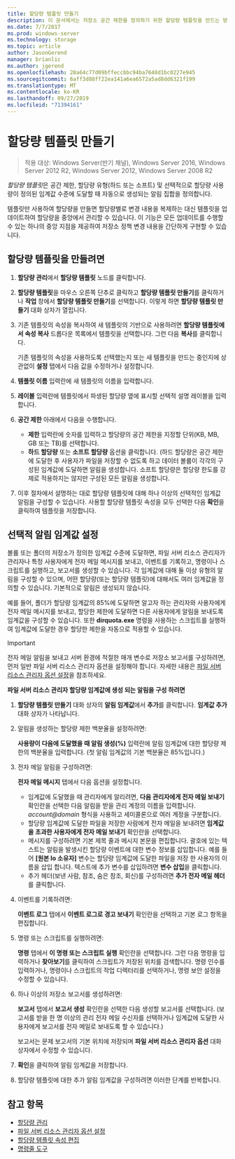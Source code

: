 ```yaml
---
title: 할당량 템플릿 만들기
description: 이 문서에서는 저장소 공간 제한을 정의하기 위한 할당량 템플릿을 만드는 방법을 설명합니다.
ms.date: 7/7/2017
ms.prod: windows-server
ms.technology: storage
ms.topic: article
author: JasonGerend
manager: brianlic
ms.author: jgerend
ms.openlocfilehash: 28a64c77d09bffeccbbc94ba7648d1bc0227e945
ms.sourcegitcommit: 6aff3d88ff22ea141a6ea6572a5ad8dd6321f199
ms.translationtype: MT
ms.contentlocale: ko-KR
ms.lasthandoff: 09/27/2019
ms.locfileid: "71394161"
---
```

# <a name="create-a-quota-template"></a>할당량 템플릿 만들기

> 적용 대상: Windows Server(반기 채널), Windows Server 2016, Windows Server 2012 R2, Windows Server 2012, Windows Server 2008 R2

*할당량 템플릿*은 공간 제한, 할당량 유형(하드 또는 소프트) 및 선택적으로 할당량 사용량이 정의된 임계값 수준에 도달할 때 자동으로 생성되는 알림 집합을 정의합니다.

템플릿만 사용하여 할당량을 만들면 할당량별로 변경 내용을 복제하는 대신 템플릿을 업데이트하여 할당량을 중앙에서 관리할 수 있습니다. 이 기능은 모든 업데이트를 수행할 수 있는 하나의 중앙 지점을 제공하여 저장소 정책 변경 내용을 간단하게 구현할 수 있습니다.

## <a name="to-create-a-quota-template"></a>할당량 템플릿을 만들려면

1.  **할당량 관리**에서 **할당량 템플릿** 노드를 클릭합니다.

2.  **할당량 템플릿**을 마우스 오른쪽 단추로 클릭하고 **할당량 템플릿 만들기**를 클릭하거나 **작업** 창에서 **할당량 템플릿 만들기**를 선택합니다. 이렇게 하면 **할당량 템플릿 만들기** 대화 상자가 열립니다.

3.  기존 템플릿의 속성을 복사하여 새 템플릿의 기반으로 사용하려면 **할당량 템플릿에서 속성 복사** 드롭다운 목록에서 템플릿을 선택합니다. 그런 다음 **복사**를 클릭합니다.

    기존 템플릿의 속성을 사용하도록 선택했는지 또는 새 템플릿을 만드는 중인지에 상관없이 **설정** 탭에서 다음 값을 수정하거나 설정합니다.

4.  **템플릿 이름** 입력란에 새 템플릿의 이름을 입력합니다.

5.  **레이블** 입력란에 템플릿에서 파생된 할당량 옆에 표시할 선택적 설명 레이블을 입력합니다.

6.  **공간 제한** 아래에서 다음을 수행합니다.

    -   **제한** 입력란에 숫자를 입력하고 할당량의 공간 제한을 지정할 단위(KB, MB, GB 또는 TB)를 선택합니다.
    -   **하드 할당량** 또는 **소프트 할당량** 옵션을 클릭합니다. (하드 할당량은 공간 제한에 도달한 후 사용자가 파일을 저장할 수 없도록 하고 데이터 볼륨이 각각의 구성된 임계값에 도달하면 알림을 생성합니다. 소프트 할당량은 할당량 한도를 강제로 적용하지는 않지만 구성된 모든 알림을 생성합니다.

7.  이후 절차에서 설명하는 대로 할당량 템플릿에 대해 하나 이상의 선택적인 임계값 알림을 구성할 수 있습니다. 사용할 할당량 템플릿 속성을 모두 선택한 다음 **확인**을 클릭하여 템플릿을 저장합니다.

## <a name="setting-optional-notification-thresholds"></a>선택적 알림 임계값 설정

볼륨 또는 폴더의 저장소가 정의한 임계값 수준에 도달하면, 파일 서버 리소스 관리자가 관리자나 특정 사용자에게 전자 메일 메시지를 보내고, 이벤트를 기록하고, 명령이나 스크립트를 실행하고, 보고서를 생성할 수 있습니다. 각 임계값에 대해 둘 이상 유형의 알림을 구성할 수 있으며, 어떤 할당량(또는 할당량 템플릿)에 대해서도 여러 임계값을 정의할 수 있습니다. 기본적으로 알림은 생성되지 않습니다.

예를 들어, 폴더가 할당량 임계값의 85%에 도달하면 알고자 하는 관리자와 사용자에게 전자 메일 메시지를 보내고, 할당한 제한에 도달하면 다른 사용자에게 알림을 보내도록 임계값을 구성할 수 있습니다. 또한 **dirquota.exe** 명령을 사용하는 스크립트를 실행하여 임계값에 도달한 경우 할당한 제한을 자동으로 적용할 수 있습니다.

> [!Important]
> 전자 메일 알림을 보내고 서버 환경에 적절한 매개 변수로 저장소 보고서를 구성하려면, 먼저 일반 파일 서버 리소스 관리자 옵션을 설정해야 합니다. 자세한 내용은 [파일 서버 리소스 관리자 옵션 설정](setting-file-server-resource-manager-options.md)을 참조하세요.

**파일 서버 리소스 관리자 할당량 임계값에 생성 되는 알림을 구성 하려면**

1. **할당량 템플릿 만들기** 대화 상자의 **알림 임계값**에서 **추가**를 클릭합니다. **임계값 추가** 대화 상자가 나타납니다.

2. 알림을 생성하는 할당량 제한 백분율을 설정하려면:

   **사용량이 다음에 도달했을 때 알림 생성(%)** 입력란에 알림 임계값에 대한 할당량 제한의 백분율을 입력합니다. (첫 알림 임계값의 기본 백분율은 85%입니다.)

3. 전자 메일 알림을 구성하려면:

   **전자 메일 메시지** 탭에서 다음 옵션을 설정합니다.

   - 임계값에 도달했을 때 관리자에게 알리려면, **다음 관리자에게 전자 메일 보내기** 확인란을 선택한 다음 알림을 받을 관리 계정의 이름을 입력합니다. <em>account@domain</em>  형식을 사용하고 세미콜론으로 여러 계정을 구분합니다.
   - 할당량 임계값에 도달한 파일을 저장한 사람에게 전자 메일을 보내려면 **임계값을 초과한 사용자에게 전자 메일 보내기** 확인란을 선택합니다.
   - 메시지를 구성하려면 기본 제목 줄과 메시지 본문을 편집합니다. 괄호에 있는 텍스트는 알림을 발생시킨 할당량 이벤트에 대한 변수 정보를 삽입합니다. 예를 들어 **\[원본 Io 소유자\]** 변수는 할당량 임계값에 도달한 파일을 저장 한 사용자의 이름을 삽입 합니다. 텍스트에 추가 변수를 삽입하려면 **변수 삽입**을 클릭합니다.
   - 추가 헤더(보낸 사람, 참조, 숨은 참조, 회신)를 구성하려면 **추가 전자 메일 헤더**를 클릭합니다.

4. 이벤트를 기록하려면:

   **이벤트 로그** 탭에서 **이벤트 로그로 경고 보내기** 확인란을 선택하고 기본 로그 항목을 편집합니다.

5. 명령 또는 스크립트를 실행하려면:

   **명령** 탭에서 **이 명령 또는 스크립트 실행** 확인란을 선택합니다. 그런 다음 명령을 입력하거나 **찾아보기**를 클릭하여 스크립트가 저장된 위치를 검색합니다. 명령 인수를 입력하거나, 명령이나 스크립트의 작업 디렉터리를 선택하거나, 명령 보안 설정을 수정할 수 있습니다.

6. 하나 이상의 저장소 보고서를 생성하려면:

   **보고서** 탭에서 **보고서 생성** 확인란을 선택한 다음 생성할 보고서를 선택합니다. (보고서를 받을 한 명 이상의 관리 전자 메일 수신자를 선택하거나 임계값에 도달한 사용자에게 보고서를 전자 메일로 보내도록 할 수 있습니다.)

   보고서는 문제 보고서의 기본 위치에 저장되며 **파일 서버 리소스 관리자 옵션** 대화 상자에서 수정할 수 있습니다.

7. **확인**을 클릭하여 알림 임계값을 저장합니다.

8. 할당량 템플릿에 대한 추가 알림 임계값을 구성하려면 이러한 단계를 반복합니다.

## <a name="see-also"></a>참고 항목

-   [할당량 관리](quota-management.md)
-    [파일 서버 리소스 관리자 옵션 설정](setting-file-server-resource-manager-options.md)
-   [할당량 템플릿 속성 편집](edit-quota-template-properties.md)
-   [명령줄 도구](command-line-tools.md)


